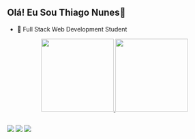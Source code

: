 ## Olá! Eu Sou Thiago Nunes👋
- 🌱 Full Stack Web Development Student
<div align="center">
  <a href="https://github.com/thiagomn89">
  <img height="170em" src="https://github-readme-stats.vercel.app/api?username=thiagomn89&show_icons=true&theme=dark&include_all_commits=true&count_private=true"/>
  <img height="170em" src="https://github-readme-stats.vercel.app/api/top-langs/?username=thiagomn89&layout=compact&langs_count=7&theme=dark"/>
</div>
  
##
  
<div>
  <a href="https://instagram.com/thiagomagalhaes.oficial" target="_blank"><img src="https://img.shields.io/badge/-Instagram-%23E4405F?style=for-the-badge&logo=instagram&logoColor=white" target="_blank"></a>
  <a href = "mailto:euthiagonunes89@gmail.com"><img src="https://img.shields.io/badge/-Gmail-%23333?style=for-the-badge&logo=gmail&logoColor=white" target="_blank"></a>
  <a href="https://www.linkedin.com/in/thiago-magalhães-nunes-83b391211" target="_blank"><img src="https://img.shields.io/badge/-LinkedIn-%230077B5?style=for-the-badge&logo=linkedin&logoColor=white" target="_blank"></a> 
</div>

##
